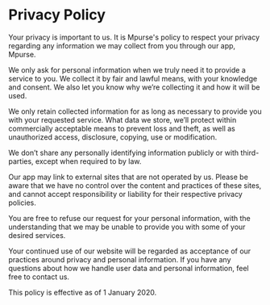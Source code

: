 
# Privacy Policy

Your privacy is important to us.
It is Mpurse's policy to respect your privacy regarding any information we may collect from you through our app, Mpurse.

We only ask for personal information when we truly need it to provide a service to you.
We collect it by fair and lawful means, with your knowledge and consent.
We also let you know why we’re collecting it and how it will be used.

We only retain collected information for as long as necessary to provide you with your requested service.
What data we store, we’ll protect within commercially acceptable means to prevent loss and theft, as well as unauthorized access, disclosure, copying, use or modification.

We don’t share any personally identifying information publicly or with third-parties, except when required to by law.

Our app may link to external sites that are not operated by us.
Please be aware that we have no control over the content and practices of these sites, and cannot accept responsibility or liability for their respective privacy policies.

You are free to refuse our request for your personal information, with the understanding that we may be unable to provide you with some of your desired services.

Your continued use of our website will be regarded as acceptance of our practices around privacy and personal information.
If you have any questions about how we handle user data and personal information, feel free to contact us.

This policy is effective as of 1 January 2020.
